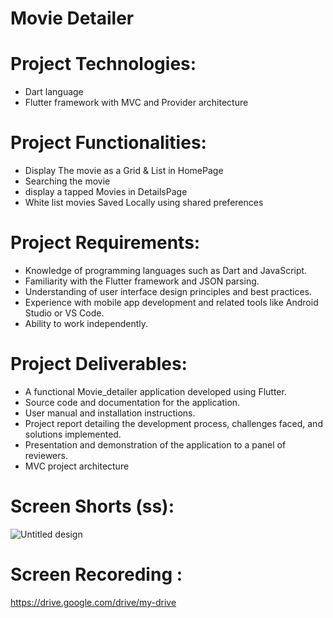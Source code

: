 # Movie Detailer
# Project Technologies:
- Dart language
- Flutter framework with MVC and Provider architecture
# Project Functionalities:
- Display The movie as a Grid & List in HomePage
- Searching the movie
- display a tapped Movies in DetailsPage 
- White list movies Saved Locally using shared preferences 
# Project Requirements:
- Knowledge of programming languages such as Dart and JavaScript.
- Familiarity with the Flutter framework and JSON parsing.
- Understanding of user interface design principles and best practices.
- Experience with mobile app development and related tools like Android Studio or VS Code.
- Ability to work independently.
# Project Deliverables:
- A functional Movie_detailer application developed using Flutter.
- Source code and documentation for the application.
- User manual and installation instructions.
- Project report detailing the development process, challenges faced, and solutions implemented.
- Presentation and demonstration of the application to a panel of reviewers.
- MVC project architecture
# Screen Shorts (ss):
![Untitled design](https://github.com/dhyeyr/movie_details/assets/143472343/eaecf844-b42b-4c59-9da8-81e1d1da1219)
# Screen Recoreding :
https://drive.google.com/drive/my-drive

